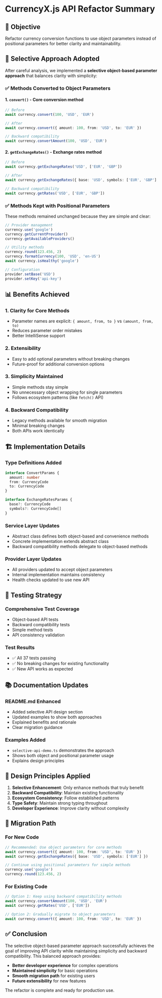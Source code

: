 # CurrencyX.js API Refactor Summary

## 🎯 Objective
Refactor currency conversion functions to use object parameters instead of positional parameters for better clarity and maintainability.

## 🔄 Selective Approach Adopted

After careful analysis, we implemented a **selective object-based parameter approach** that balances clarity with simplicity:

### ✅ Methods Converted to Object Parameters

#### 1. `convert()` - Core conversion method
```typescript
// Before
await currency.convert(100, 'USD', 'EUR')

// After
await currency.convert({ amount: 100, from: 'USD', to: 'EUR' })

// Backward compatibility
await currency.convertAmount(100, 'USD', 'EUR')
```

#### 2. `getExchangeRates()` - Exchange rates method
```typescript
// Before
await currency.getExchangeRates('USD', ['EUR', 'GBP'])

// After
await currency.getExchangeRates({ base: 'USD', symbols: ['EUR', 'GBP'] })

// Backward compatibility
await currency.getRates('USD', ['EUR', 'GBP'])
```

### ✅ Methods Kept with Positional Parameters

These methods remained unchanged because they are simple and clear:

```typescript
// Provider management
currency.use('google')
currency.getCurrentProvider()
currency.getAvailableProviders()

// Utility methods
currency.round(123.456, 2)
currency.formatCurrency(100, 'USD', 'en-US')
await currency.isHealthy('google')

// Configuration
provider.setBase('USD')
provider.setKey('api-key')
```

## 📊 Benefits Achieved

### 1. **Clarity for Core Methods**
- Parameter names are explicit: `{ amount, from, to }` vs `(amount, from, to)`
- Reduces parameter order mistakes
- Better IntelliSense support

### 2. **Extensibility**
- Easy to add optional parameters without breaking changes
- Future-proof for additional conversion options

### 3. **Simplicity Maintained**
- Simple methods stay simple
- No unnecessary object wrapping for single parameters
- Follows ecosystem patterns (like `fetch()` API)

### 4. **Backward Compatibility**
- Legacy methods available for smooth migration
- Minimal breaking changes
- Both APIs work identically

## 🏗️ Implementation Details

### Type Definitions Added
```typescript
interface ConvertParams {
  amount: number
  from: CurrencyCode
  to: CurrencyCode
}

interface ExchangeRatesParams {
  base?: CurrencyCode
  symbols?: CurrencyCode[]
}
```

### Service Layer Updates
- Abstract class defines both object-based and convenience methods
- Concrete implementation extends abstract class
- Backward compatibility methods delegate to object-based methods

### Provider Layer Updates
- All providers updated to accept object parameters
- Internal implementation maintains consistency
- Health checks updated to use new API

## 🧪 Testing Strategy

### Comprehensive Test Coverage
- Object-based API tests
- Backward compatibility tests
- Simple method tests
- API consistency validation

### Test Results
- ✅ All 37 tests passing
- ✅ No breaking changes for existing functionality
- ✅ New API works as expected

## 📚 Documentation Updates

### README.md Enhanced
- Added selective API design section
- Updated examples to show both approaches
- Explained benefits and rationale
- Clear migration guidance

### Examples Added
- `selective-api-demo.ts` demonstrates the approach
- Shows both object and positional parameter usage
- Explains design principles

## 🎯 Design Principles Applied

1. **Selective Enhancement**: Only enhance methods that truly benefit
2. **Backward Compatibility**: Maintain existing functionality
3. **Ecosystem Consistency**: Follow established patterns
4. **Type Safety**: Maintain strong typing throughout
5. **Developer Experience**: Improve clarity without complexity

## 🚀 Migration Path

### For New Code
```typescript
// Recommended: Use object parameters for core methods
await currency.convert({ amount: 100, from: 'USD', to: 'EUR' })
await currency.getExchangeRates({ base: 'USD', symbols: ['EUR'] })

// Continue using positional parameters for simple methods
currency.use('google')
currency.round(123.456, 2)
```

### For Existing Code
```typescript
// Option 1: Keep using backward compatibility methods
await currency.convertAmount(100, 'USD', 'EUR')
await currency.getRates('USD', ['EUR'])

// Option 2: Gradually migrate to object parameters
await currency.convert({ amount: 100, from: 'USD', to: 'EUR' })
```

## ✅ Conclusion

The selective object-based parameter approach successfully achieves the goal of improving API clarity while maintaining simplicity and backward compatibility. This balanced approach provides:

- **Better developer experience** for complex operations
- **Maintained simplicity** for basic operations  
- **Smooth migration path** for existing users
- **Future extensibility** for new features

The refactor is complete and ready for production use.

